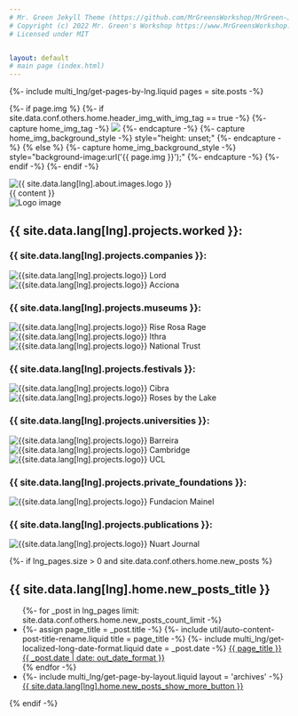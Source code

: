 ```yaml
---
# Mr. Green Jekyll Theme (https://github.com/MrGreensWorkshop/MrGreen-JekyllTheme)
# Copyright (c) 2022 Mr. Green's Workshop https://www.MrGreensWorkshop.com
# Licensed under MIT


layout: default
# main page (index.html)
---
```

{%- include multi_lng/get-pages-by-lng.liquid pages = site.posts -%}


{%- if page.img %}
 {%- if site.data.conf.others.home.header_img_with_img_tag == true -%}
   {%- capture home_img_tag -%} <img src="{{ page.img }}" /> {%- endcapture -%}
   {%- capture home_img_background_style -%} style="height: unset;" {%- endcapture -%}
 {% else %}
   {%- capture home_img_background_style -%} style="background-image:url('{{ page.img }}');" {%- endcapture -%}
 {%- endif -%}
{%- endif -%}

<div class="containertitle">
  <img id="imagename" src="/assets/img/default/name logo.webp" alt="{{ site.data.lang[lng].about.images.logo }}">
</div>
 <div class="home-intro-text markdown-style padding-container even-background">
  {{ content }}
  <div>
    <div class="projectsFormat">
        <div class="photoTitle">
        <img id="imgTitles" src="/assets/img/default/logo.webp" alt="Logo image">
        <h2 class="title2">{{ site.data.lang[lng].projects.worked }}:</h2>
      </div>
      <div class="companiesProjectsContainer">
        <div>
          <h3>{{ site.data.lang[lng].projects.companies }}:</h3>
          <div>
            <img src="/assets/img/logos/lord logo.webp" alt="{{site.data.lang[lng].projects.logo}} Lord">
          <img src="/assets/img/logos/accionacultura.webp" alt="{{site.data.lang[lng].projects.logo}} Acciona">
        </div>
      </div>
      <div>
        <h3>{{ site.data.lang[lng].projects.museums }}: </h3>
        <div class="triple-img">
          <img src="/assets/img/logos/rise_rosa_rage.webp" alt="{{site.data.lang[lng].projects.logo}} Rise Rosa Rage">
          <img src="/assets/img/logos/ithra.webp" alt="{{site.data.lang[lng].projects.logo}} Ithra">
          <img src="/assets/img/logos/National.webp" alt="{{site.data.lang[lng].projects.logo}} National Trust" id="national-trust" >
        </div>
      </div>
      <div>
        <h3>{{ site.data.lang[lng].projects.festivals }}: </h3>
        <div>
          <img src="/assets/img/logos/Cibra.webp" alt="{{site.data.lang[lng].projects.logo}} Cibra">
          <img src="/assets/img/logos/rosa-lago.webp" alt="{{site.data.lang[lng].projects.logo}} Roses by the Lake">
        </div>
      </div>
      <div>
        <h3>{{ site.data.lang[lng].projects.universities }}:</h3>
        <div class="triple-img">
          <img src="/assets/img/logos/barreira.webp" alt="{{site.data.lang[lng].projects.logo}} Barreira">
          <img src="/assets/img/logos/Cambridge.webp" alt="{{site.data.lang[lng].projects.logo}} Cambridge">
          <img src="/assets/img/logos/UCL-Logo.webp" alt="{{site.data.lang[lng].projects.logo}} UCL">
        </div>
      </div>
      <div>
        <h3>{{ site.data.lang[lng].projects.private_foundations }}: </h3>
        <div>
          <img src="/assets/img/logos/mainel.webp" alt="{{site.data.lang[lng].projects.logo}} Fundacion Mainel">
        </div>
      </div>
      <div>
        <h3>{{ site.data.lang[lng].projects.publications }}: </h3>
        <div>
          <img src="/assets/img/logos/NuartJournal-logo-2021-stacked.webp" alt="{{site.data.lang[lng].projects.logo}} Nuart Journal">
          </div>
        </div>
      </div>
    </div>
  </div>
</div>


{%- if lng_pages.size > 0 and site.data.conf.others.home.new_posts %}
<div class="multipurpose-container new-posts-container">
 <h2>{{ site.data.lang[lng].home.new_posts_title }}</h2>
 <ul class="new-posts">
 {%- for _post in lng_pages limit: site.data.conf.others.home.new_posts_count_limit -%}
   <li>
     {%- assign page_title = _post.title -%}
     {%- include util/auto-content-post-title-rename.liquid title = page_title -%}
     {%- include multi_lng/get-localized-long-date-format.liquid date = _post.date -%}
     <a href="{{ site.baseurl }}{{ _post.url }}">{{ page_title }}
       <span>{{ _post.date | date: out_date_format }}</span>
     </a>
   </li>
 {% endfor -%}
   <li>
     {%- include multi_lng/get-page-by-layout.liquid layout = 'archives' -%}
     <a href="{{ site.baseurl }}{{ layout_page_obj.url }}">{{ site.data.lang[lng].home.new_posts_show_more_button }}</a>
   </li>
 </ul>
{% endif -%}
